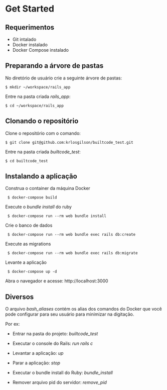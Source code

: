 # Get Started

## Requerimentos

* Git intalado
* Docker instalado
* Docker Compose instalado

## Preparando a árvore de pastas

No diretório de usuário crie a seguinte árvore de pastas:

`$ mkdir ~/workspace/rails_app`


Entre na pasta criada _rails_app_:

`$ cd ~/workspace/rails_app`

## Clonando o repositório

Clone o repositório com o comando:

`$ git clone git@github.com:krlosgilson/builtcode_test.git`

Entre na pasta criada _builtcode_test_:

`$ cd builtcode_test`

## Instalando a aplicação

Construa o container da máquina Docker

` $ docker-compose build`

Execute o _bundle install_ do ruby

` $ docker-compose run --rm web bundle install`

Crie o banco de dados

` $ docker-compose run --rm web bundle exec rails db:create`

Execute as migrations

` $ docker-compose run --rm web bundle exec rails db:migrate`

Levante a aplicação

` $ docker-compose up -d`

Abra o navegador e acesse:  http://localhost:3000

## Diversos

O arquivo _bash_aliases_ contém os alias dos comandos do Docker que você pode configurar para seu usuário para minimizar na digitação.

Por ex:

* Entrar na pasta do projeto: _builtcode_test_

* Executar o console do Rails: _run rails c_

* Levantar a aplicação: _up_

* Parar a aplicação: _stop_

* Executar o bundle install do Ruby: _bundle_install_

* Remover arquivo pid do servidor: _remove_pid_
